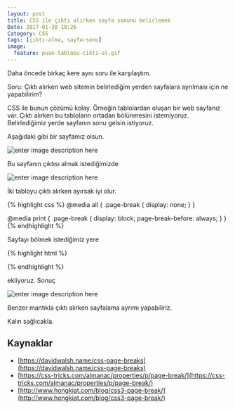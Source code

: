 ```yaml
---
layout: post
title: CSS ile çıktı alırken sayfa sonunu belirlemek
Date: 2017-01-30 10:26
Category: CSS
tags: [çıktı-alma, sayfa-sonu]
image:
  feature: puan-tablosu-cikti-al.gif
---
```


Daha öncede birkaç kere aynı soru ile karşılaştım. 

Soru: Çıktı alırken web sitemin belirlediğim yerden sayfalara ayrılması için ne yapabilirim?

CSS ile bunun çözümü kolay. Örneğin tablolardan oluşan bir web sayfanız var. Çıktı alırken bu tabloların ortadan bölünmesini istemiyoruz. Belirlediğimiz yerde sayfanın sonu gelsin istiyoruz.

Aşağıdaki gibi bir sayfamız olsun.

![enter image description here](http://fatihhayrioglu.com/images/puan-tablosu.gif)

Bu sayfanın çıktısı almak istediğimizde

![enter image description here](http://fatihhayrioglu.com/images/puan-tablosu-cikti-al.gif)

İki tabloyu çıktı alırken ayırsak iyi olur.

{% highlight css %}
@media all {
  .page-break { display: none; }
}

@media print {
  .page-break { display: block; page-break-before: always; }
}
{% endhighlight %}

Sayfayı bölmek istediğimiz yere

{% highlight html %}
<div class="page-break"></div>
{% endhighlight %}

ekliyoruz. Sonuç

![enter image description here](http://fatihhayrioglu.com/images/puan-tablosu-son.gif)

Benzer mantıkla çıktı alırken sayfalama ayrımı yapabiliriz.

Kalın sağlıcakla.

## Kaynaklar

 - [https://davidwalsh.name/css-page-breaks](https://davidwalsh.name/css-page-breaks)
 - [https://css-tricks.com/almanac/properties/p/page-break/](https://css-tricks.com/almanac/properties/p/page-break/)
 - [http://www.hongkiat.com/blog/css3-page-break/](http://www.hongkiat.com/blog/css3-page-break/)